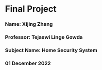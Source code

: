 # Final Project
### Name: Xijing Zhang
### Professor: Tejaswi Linge Gowda
### Subject Name: Home Security System
### 01 December 2022

